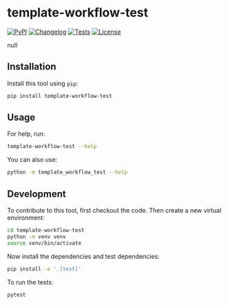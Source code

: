 # template-workflow-test

[![PyPI](https://img.shields.io/pypi/v/template-workflow-test.svg)](https://pypi.org/project/template-workflow-test/)
[![Changelog](https://img.shields.io/github/v/release/neilh-cogapp/template-workflow-test?include_prereleases&label=changelog)](https://github.com/neilh-cogapp/template-workflow-test/releases)
[![Tests](https://github.com/neilh-cogapp/template-workflow-test/actions/workflows/test.yml/badge.svg)](https://github.com/neilh-cogapp/template-workflow-test/actions/workflows/test.yml)
[![License](https://img.shields.io/badge/license-Apache%202.0-blue.svg)](https://github.com/neilh-cogapp/template-workflow-test/blob/master/LICENSE)

null

## Installation

Install this tool using `pip`:
```bash
pip install template-workflow-test
```
## Usage

For help, run:
```bash
template-workflow-test --help
```
You can also use:
```bash
python -m template_workflow_test --help
```
## Development

To contribute to this tool, first checkout the code. Then create a new virtual environment:
```bash
cd template-workflow-test
python -m venv venv
source venv/bin/activate
```
Now install the dependencies and test dependencies:
```bash
pip install -e '.[test]'
```
To run the tests:
```bash
pytest
```
